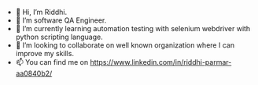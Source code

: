 - 👋 Hi, I’m Riddhi.
- 👀 I’m software QA Engineer.
- 🌱 I’m currently learning automation testing with selenium webdriver with python scripting language.
- 💞️ I’m looking to collaborate on well known organization where I can improve my skills.
- 📫 You can find me on https://www.linkedin.com/in/riddhi-parmar-aa0840b2/ 

<!---
riddhs/riddhs is a ✨ special ✨ repository because its `README.md` (this file) appears on your GitHub profile.
You can click the Preview link to take a look at your changes.
--->
